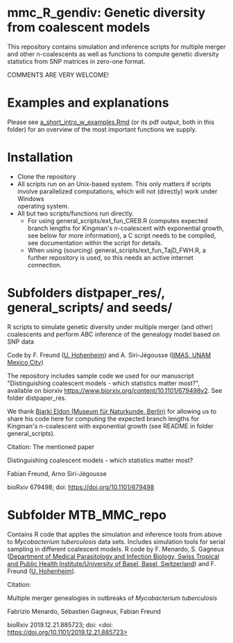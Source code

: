 # mmc_R_gendiv: Genetic diversity from coalescent models

This repository contains simulation and inference scripts for multiple merger and other n-coalescents as well as functions to compute genetic diversity statistics from SNP matrices in zero-one format.

COMMENTS ARE VERY WELCOME! 

# Examples and explanations
Please see [a_short_intro_w_examples.Rmd](a_short_intro_w_examples.Rmd) (or its pdf output, both in this folder) for an overview of the most important functions we supply.

# Installation

 * Clone the repository 
  * All scripts run on an Unix-based system. This only matters if scripts involve       parallelized computations, which will not (directly) work under Windows     
    operating system.  
 * All but two scripts/functions run directly. 
     * For using general_scripts/ext_fun_CREB.R (computes expected branch lengths for Kingman's $n$-coalescent with exponential growth, see below for more information), a C script needs to be compiled, see documentation within the script for details.     
     * When using (sourcing) general_scripts/ext_fun_TajD_FWH.R, a further repository is used, so this needs an active internet connection. 

# Subfolders distpaper_res/, general_scripts/ and seeds/

R scripts to simulate genetic diversity under multiple merger (and other) coalescents and perform ABC inference of the genealogy model based on SNP data 

Code by F. Freund ([U. Hohenheim](http://evoplant.uni-hohenheim.de/people/freund/)) and A. Siri-Jégousse ([IIMAS, UNAM Mexico City](http://sigma.iimas.unam.mx/arno/))

The repository includes sample code we used for our manuscript "Distinguishing coalescent models - which statistics matter most?", available on biorxiv <https://www.biorxiv.org/content/10.1101/679498v2>. See folder distpaper_res.

We thank [Bjarki Eldon (Museum für Naturkunde, Berlin)](http://page.math.tu-berlin.de/~eldon/index.html) for allowing us to share his code here for computing the expected branch lengths for Kingman's n-coalescent with exponential growth (see README in folder general_scripts). 

Citation: The mentioned paper

Distinguishing coalescent models - which statistics matter most?

Fabian Freund, Arno Siri-Jégousse

bioRxiv 679498; doi: <https://doi.org/10.1101/679498>

# Subfolder MTB_MMC_repo

Contains R code that applies the simulation and inference tools from above to *Mycobacterium tuberculosis* data sets. Includes simulation tools for serial sampling in different coalescent models.
R code by F. Menardo, S. Gagneux ([Department of Medical Parasitology and Infection Biology, Swiss Tropical and Public Health Institute/University of Basel, Basel, Switzerland](https://www.swisstph.ch/en/about/mpi/tuberculosis-research/)) and F. Freund  ([U. Hohenheim](http://evoplant.uni-hohenheim.de/people/freund/)).

Citation:

Multiple merger genealogies in outbreaks of *Mycobacterium tuberculosis*

Fabrizio Menardo, Sébastien Gagneux, Fabian Freund

bioRxiv 2019.12.21.885723; doi: <doi: https://doi.org/10.1101/2019.12.21.885723>
